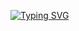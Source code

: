 <a href="https://git.io/typing-svg"><img src="https://readme-typing-svg.demolab.com?font=Fira+Code&pause=1000&color=F70518F4&background=F515FF00&center=true&multiline=true&random=false&width=900&height=200&lines=-+%F0%9F%91%8B+Hi%2C+I%E2%80%99m+Gulnoza;-+%F0%9F%92%98+I%E2%80%99m+Passionate+about+Coding;-+%F0%9F%8E%AF+I%E2%80%99m+currently+learning+NodeJs;-+%E1%83%A6+I+love+having+a+coffee+with+chocolate+when+I'm+coding" alt="Typing SVG" /></a>
